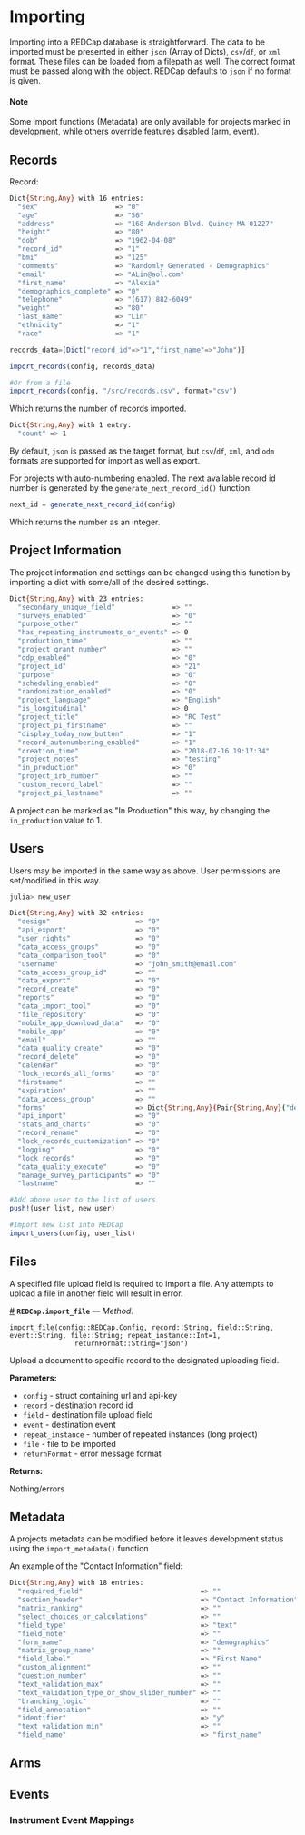 


<a id='Importing-1'></a>

# Importing


Importing into a REDCap database is straightforward. The data to be imported must be presented in either `json` (Array of Dicts), `csv`/`df`, or `xml` format. These files can be loaded from a filepath as well. The correct format must be passed along with the object. REDCap defaults to `json` if no format is given.


<a id='Note-1'></a>

#### Note


Some import functions (Metadata) are only available for projects marked in development, while others override features disabled (arm, event).


<a id='Records-1'></a>

## Records


Record:


```bash
Dict{String,Any} with 16 entries:
  "sex"                   => "0"
  "age"                   => "56"
  "address"               => "168 Anderson Blvd. Quincy MA 01227"
  "height"                => "80"
  "dob"                   => "1962-04-08"
  "record_id"             => "1"
  "bmi"                   => "125"
  "comments"              => "Randomly Generated - Demographics"
  "email"                 => "ALin@aol.com"
  "first_name"            => "Alexia"
  "demographics_complete" => "0"
  "telephone"             => "(617) 882-6049"
  "weight"                => "80"
  "last_name"             => "Lin"
  "ethnicity"             => "1"
  "race"                  => "1"
```


```julia
records_data=[Dict("record_id"=>"1","first_name"=>"John")]

import_records(config, records_data)

#Or from a file
import_records(config, "/src/records.csv", format="csv")
```


Which returns the number of records imported.


```bash
Dict{String,Any} with 1 entry:
  "count" => 1
```


By default, `json` is passed as the target format, but `csv`/`df`, `xml`, and `odm` formats are supported for import as well as export.


For projects with auto-numbering enabled. The next available record id number is generated by the `generate_next_record_id()` function:


```julia
next_id = generate_next_record_id(config)
```


Which returns the number as an integer.


<a id='Project-Information-1'></a>

## Project Information


The project information and settings can be changed using this function by importing a dict with some/all of the desired settings.


```bash
Dict{String,Any} with 23 entries:
  "secondary_unique_field"              => ""
  "surveys_enabled"                     => "0"
  "purpose_other"                       => ""
  "has_repeating_instruments_or_events" => 0
  "production_time"                     => ""
  "project_grant_number"                => ""
  "ddp_enabled"                         => "0"
  "project_id"                          => "21"
  "purpose"                             => "0"
  "scheduling_enabled"                  => "0"
  "randomization_enabled"               => "0"
  "project_language"                    => "English"
  "is_longitudinal"                     => 0
  "project_title"                       => "RC Test"
  "project_pi_firstname"                => ""
  "display_today_now_button"            => "1"
  "record_autonumbering_enabled"        => "1"
  "creation_time"                       => "2018-07-16 19:17:34"
  "project_notes"                       => "testing"
  "in_production"                       => "0"
  "project_irb_number"                  => ""
  "custom_record_label"                 => ""
  "project_pi_lastname"                 => ""

```


A project can be marked as "In Production" this way, by changing the `in_production` value to 1.


<a id='Users-1'></a>

## Users


Users may be imported in the same way as above. User permissions are set/modified in this way.


```bash
julia> new_user

Dict{String,Any} with 32 entries:
  "design"                     => "0"
  "api_export"                 => "0"
  "user_rights"                => "0"
  "data_access_groups"         => "0"
  "data_comparison_tool"       => "0"
  "username"                   => "john_smith@email.com"
  "data_access_group_id"       => ""
  "data_export"                => "0"
  "record_create"              => "0"
  "reports"                    => "0"
  "data_import_tool"           => "0"
  "file_repository"            => "0"
  "mobile_app_download_data"   => "0"
  "mobile_app"                 => "0"
  "email"                      => ""
  "data_quality_create"        => "0"
  "record_delete"              => "0"
  "calendar"                   => "0"
  "lock_records_all_forms"     => "0"
  "firstname"                  => ""
  "expiration"                 => ""
  "data_access_group"          => ""
  "forms"                      => Dict{String,Any}(Pair{String,Any}("demographics", "0"))
  "api_import"                 => "0"
  "stats_and_charts"           => "0"
  "record_rename"              => "0"
  "lock_records_customization" => "0"
  "logging"                    => "0"
  "lock_records"               => "0"
  "data_quality_execute"       => "0"
  "manage_survey_participants" => "0"
  "lastname"                   => ""

```


```julia
#Add above user to the list of users
push!(user_list, new_user)

#Import new list into REDCap
import_users(config, user_list)
```


<a id='Files-1'></a>

## Files


A specified file upload field is required to import a file. Any attempts to upload a file in another field will result in error.

<a id='REDCap.import_file-Tuple{REDCap.Config,String,String,String,String}' href='#REDCap.import_file-Tuple{REDCap.Config,String,String,String,String}'>#</a>
**`REDCap.import_file`** &mdash; *Method*.



```
import_file(config::REDCap.Config, record::String, field::String, event::String, file::String; repeat_instance::Int=1,
				returnFormat::String="json")
```

Upload a document to specific record to the designated uploading field.

**Parameters:**

  * `config` - struct containing url and api-key
  * `record` - destination record id
  * `field` - destination file upload field
  * `event` - destination event
  * `repeat_instance` - number of repeated instances (long project)
  * `file` - file to be imported
  * `returnFormat` - error message format

**Returns:**

Nothing/errors


<a id='Metadata-1'></a>

## Metadata


A projects metadata can be modified before it leaves development status using the `import_metadata()` function


An example of the "Contact Information" field:


```bash
Dict{String,Any} with 18 entries:
  "required_field"                             => ""
  "section_header"                             => "Contact Information"
  "matrix_ranking"                             => ""
  "select_choices_or_calculations"             => ""
  "field_type"                                 => "text"
  "field_note"                                 => ""
  "form_name"                                  => "demographics"
  "matrix_group_name"                          => ""
  "field_label"                                => "First Name"
  "custom_alignment"                           => ""
  "question_number"                            => ""
  "text_validation_max"                        => ""
  "text_validation_type_or_show_slider_number" => ""
  "branching_logic"                            => ""
  "field_annotation"                           => ""
  "identifier"                                 => "y"
  "text_validation_min"                        => ""
  "field_name"                                 => "first_name"

```


<a id='Arms-1'></a>

## Arms


<a id='Events-1'></a>

## Events


<a id='Instrument-Event-Mappings-1'></a>

### Instrument Event Mappings

